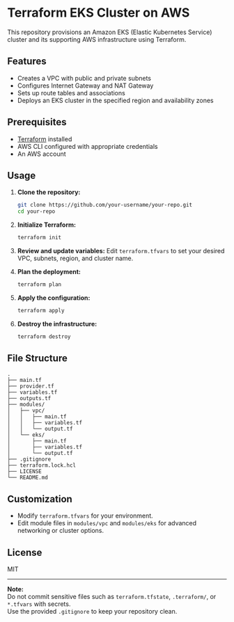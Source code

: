# Terraform EKS Cluster on AWS

This repository provisions an Amazon EKS (Elastic Kubernetes Service) cluster and its supporting AWS infrastructure using Terraform.

## Features

- Creates a VPC with public and private subnets
- Configures Internet Gateway and NAT Gateway
- Sets up route tables and associations
- Deploys an EKS cluster in the specified region and availability zones

## Prerequisites

- [Terraform](https://www.terraform.io/downloads.html) installed
- AWS CLI configured with appropriate credentials
- An AWS account

## Usage

1. **Clone the repository:**
   ```bash
   git clone https://github.com/your-username/your-repo.git
   cd your-repo
   ```

2. **Initialize Terraform:**
   ```bash
   terraform init
   ```

3. **Review and update variables:**
   Edit `terraform.tfvars` to set your desired VPC, subnets, region, and cluster name.

4. **Plan the deployment:**
   ```bash
   terraform plan
   ```

5. **Apply the configuration:**
   ```bash
   terraform apply
   ```

6. **Destroy the infrastructure:**
   ```bash
   terraform destroy
   ```

## File Structure

```
.
├── main.tf
├── provider.tf
├── variables.tf
├── outputs.tf
├── modules/
│   ├── vpc/
│   │   ├── main.tf
│   │   ├── variables.tf
│   │   └── output.tf
│   └── eks/
│       ├── main.tf
│       ├── variables.tf
│       └── output.tf
├── .gitignore
├── terraform.lock.hcl
├── LICENSE
└── README.md

```

## Customization

- Modify `terraform.tfvars` for your environment.
- Edit module files in `modules/vpc` and `modules/eks` for advanced networking or cluster options.

## License

MIT

---

**Note:**  
Do not commit sensitive files such as `terraform.tfstate`, `.terraform/`, or `*.tfvars` with secrets.  
Use the provided `.gitignore` to keep your repository clean.
